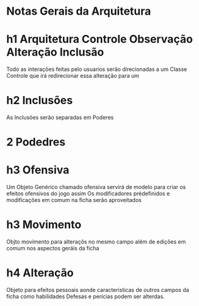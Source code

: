 # Notas Gerais da Arquitetura
# h1 Arquitetura Controle Observação Alteração Inclusão
Todo as interações feitas pelo usuarios serão direcionadas a um Classe Controle que irá redirecionar essa alteração para um 

# h2 Inclusões
As Inclusões serão separadas em Poderes

# 2 Podedres
# h3 Ofensiva
Um Objeto Genérico chamado ofensiva servirá de modelo para criar os efeitos ofensivos do jogo assim Os modificadores prédefinidos e modificações em comum na ficha serão aproveitados

# h3 Movimento
Objto movimento para alteraçõs no mesmo campo além de edições em comum nos aspectos geráis da ficha

# h4 Alteração
Objeto para efeitos pessoais aonde caracteristicas de outros campos da ficha como habilidades Defesas e perícias podem ser alterdas.